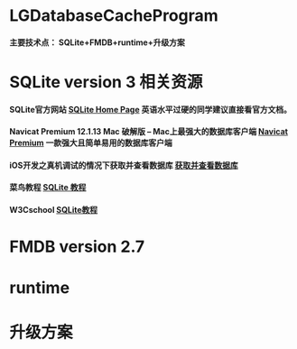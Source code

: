 # LGDatabaseCacheProgram
####  主要技术点： SQLite+FMDB+runtime+升级方案

# SQLite version 3 相关资源
####  SQLite官方网站 [SQLite Home Page](https://www.sqlite.org/index.html) 英语水平过硬的同学建议直接看官方文档。
#### Navicat Premium 12.1.13 Mac 破解版 – Mac上最强大的数据库客户端 [Navicat Premium](https://www.waitsun.com/navicat-premium-12-1-13.html)   一款强大且简单易用的数据库客户端
#### iOS开发之真机调试的情况下获取并查看数据库 [获取并查看数据库](https://blog.csdn.net/u011961093/article/details/52026055)
#### 菜鸟教程 [SQLite 教程](http://www.runoob.com/sqlite/sqlite-tutorial.html)
#### W3Cschool [SQLite教程](https://www.w3cschool.cn/sqlite/)
# FMDB version 2.7

# runtime 

# 升级方案


